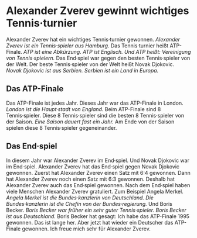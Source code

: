 # Alexander Zverev gewinnt wichtiges Tennis·turnier

Alexander Zverev hat ein wichtiges Tennis·turnier gewonnen. 
*Alexander Zverev ist ein Tennis·spieler aus Hamburg.* Das Tennis·turnier heißt ATP-Finale. 
*ATP ist eine Abkürzung.* 
*ATP ist Englisch.* 
*Und ATP heißt: Vereinigung von Tennis·spielern.* Das End·spiel war gegen den besten Tennis·spieler von der Welt. Der beste Tennis·spieler von der Welt heißt Novak Djokovic. 
*Novak Djokovic ist aus Serbien.* 
*Serbien ist ein Land in Europa.* 

## Das ATP-Finale
Das ATP-Finale ist jedes Jahr. Dieses Jahr war das ATP-Finale in London. 
*London ist die Haupt·stadt von England.* Beim ATP-Finale sind 8 Tennis·spieler. Diese 8 Tennis·spieler sind die besten 8 Tennis·spieler von der Saison. 
*Eine Saison dauert fast ein Jahr.* Am Ende von der Saison spielen diese 8 Tennis·spieler gegeneinander. 

## Das End·spiel
In diesem Jahr war Alexander Zverev im End·spiel. Und Novak Djokovic war im End·spiel. Alexander Zverev hat das End·spiel gegen Novak Djokovic gewonnen. Zuerst hat Alexander Zverev einen Satz mit 6:4 gewonnen. Dann hat Alexander Zverev noch einen Satz mit 6:3 gewonnen. Deshalb hat Alexander Zverev auch das End·spiel gewonnen. 
Nach dem End·spiel haben viele Menschen Alexander Zverev gratuliert. Zum Beispiel Angela Merkel. 
*Angela Merkel ist die Bundes·kanzlerin von Deutschland.* 
*Die Bundes·kanzlerin ist die Chefin von der Bundes·regierung.* Und Boris Becker. 
*Boris Becker war früher ein sehr guter Tennis·spieler.* 
*Boris Becker ist aus Deutschland.* Boris Becker hat gesagt: Ich habe das ATP-Finale 1995 gewonnen. Das ist lange her. Aber jetzt hat wieder ein Deutscher das ATP-Finale gewonnen. Ich freue mich sehr für Alexander Zverev. 
